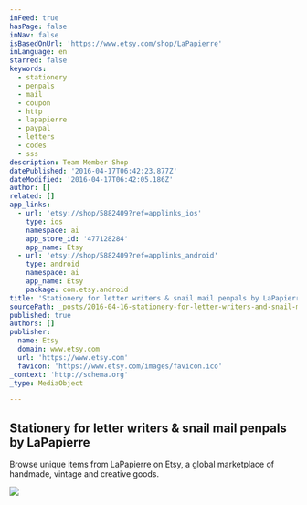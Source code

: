 ```yaml
---
inFeed: true
hasPage: false
inNav: false
isBasedOnUrl: 'https://www.etsy.com/shop/LaPapierre'
inLanguage: en
starred: false
keywords:
  - stationery
  - penpals
  - mail
  - coupon
  - http
  - lapapierre
  - paypal
  - letters
  - codes
  - sss
description: Team Member Shop
datePublished: '2016-04-17T06:42:23.877Z'
dateModified: '2016-04-17T06:42:05.186Z'
author: []
related: []
app_links:
  - url: 'etsy://shop/5882409?ref=applinks_ios'
    type: ios
    namespace: ai
    app_store_id: '477128284'
    app_name: Etsy
  - url: 'etsy://shop/5882409?ref=applinks_android'
    type: android
    namespace: ai
    app_name: Etsy
    package: com.etsy.android
title: 'Stationery for letter writers & snail mail penpals by LaPapierre'
sourcePath: _posts/2016-04-16-stationery-for-letter-writers-and-snail-mail-penpals-by-lapapi.md
published: true
authors: []
publisher:
  name: Etsy
  domain: www.etsy.com
  url: 'https://www.etsy.com'
  favicon: 'https://www.etsy.com/images/favicon.ico'
_context: 'http://schema.org'
_type: MediaObject

---
```

<article style=""><h1>Stationery for letter writers &amp; snail mail penpals by LaPapierre</h1><p>Browse unique items from LaPapierre on Etsy, a global marketplace of handmade, vintage and creative goods.</p><img src="https://img0.etsystatic.com/133/0/5882409/isla_fullxfull.17218064_sijbyyr7.jpg" /></article>